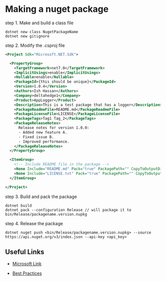# Making a nuget package

step 1. Make and build a class file
```terminal
dotnet new class NugetPackageName
dotnet new gitignore
```

step 2. Modify the .csproj file
```xml
<Project Sdk="Microsoft.NET.Sdk">

  <PropertyGroup>
    <TargetFramework>net7.0</TargetFramework>
    <ImplicitUsings>enable</ImplicitUsings>
    <Nullable>enable</Nullable>
    <PackageId>{this should be unique}</PackageId>
    <Version>1.0.4</Version>
    <Authors>Ish Hassan</Authors>
    <Company>deltahedge1</Company>
    <Product>AppLogger</Product>
    <Description>This is a test package that has a logger</Description>
    <PackageReadmeFile>README.md</PackageReadmeFile>
    <PackageLicenseFile>LICENSE</PackageLicenseFile>
    <PackageTags>Tag1 Tag_2</PackageTags>
    <PackageReleaseNotes>
      Release notes for version 1.0.0:
      - Added new feature A.
      - Fixed issue B.
      - Improved performance.
    </PackageReleaseNotes>
  </PropertyGroup>

  <ItemGroup>
    <!-- Include README file in the package -->
    <None Include="README.md" Pack="true" PackagePath="" CopyToOutputDirectory="Always" />
    <None Include="LICENSE.txt" Pack="true" PackagePath="" CopyToOutputDirectory="Always" />
  </ItemGroup>

</Project>
```

step 3. Build and pack the package
```
dotnet build
dotnet pack --configuration Release // will package it to bin/Release/packagename.version.nupkg
```

step 4. Release the package
```terminal
dotnet nuget push <bin/Release/packagename.version.nupkg> --source https://api.nuget.org/v3/index.json --api-key <api_key>
```

## Useful Links

- [Microsoft Link](https://learn.microsoft.com/en-us/nuget/)

- [Best Practices](https://learn.microsoft.com/en-us/nuget/create-packages/package-authoring-best-practices)